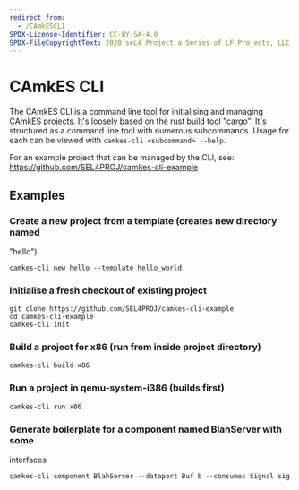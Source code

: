 ```yaml
---
redirect_from:
  - /CAmkESCLI
SPDX-License-Identifier: CC-BY-SA-4.0
SPDX-FileCopyrightText: 2020 seL4 Project a Series of LF Projects, LLC.
---
```


# CAmkES CLI


The CAmkES CLI is a command line tool for initialising and managing
CAmkES projects. It's loosely based on the rust build tool "cargo". It's
structured as a command line tool with numerous subcommands. Usage for
each can be viewed with `camkes-cli <subcommand> --help`.

For an example project that can be managed by the CLI, see:
<https://github.com/SEL4PROJ/camkes-cli-example>

## Examples


### Create a new project from a template (creates new directory named
"hello")


```
camkes-cli new hello --template hello_world
```

### Initialise a fresh checkout of existing project
```
git clone https://github.com/SEL4PROJ/camkes-cli-example
cd camkes-cli-example
camkes-cli init
```

### Build a project for x86 (run from inside project directory)


```
camkes-cli build x86
```

### Run a project in qemu-system-i386 (builds first)


```
camkes-cli run x86
```

### Generate boilerplate for a component named BlahServer with some
interfaces
```
camkes-cli component BlahServer --dataport Buf b --consumes Signal sig
```

